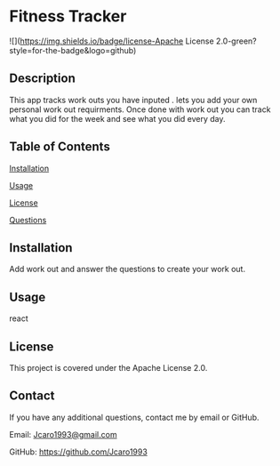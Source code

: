 # Fitness Tracker
![](https://img.shields.io/badge/license-Apache License 2.0-green?style=for-the-badge&logo=github)
## Description
This app tracks work outs you have inputed . lets you add your own personal work out requirments. Once done with work out you can track what you did for the week and see what you did every day. 
## Table of Contents
[Installation](#Installation)

[Usage](#Usage)

[License](#License)

[Questions](#Questions)
## Installation
Add work out and answer the questions to create your work out.
## Usage
react
## License
This project is covered under the Apache License 2.0.
## Contact
If you have any additional questions, contact me by email or GitHub.

Email: Jcaro1993@gmail.com

GitHub: https://github.com/Jcaro1993